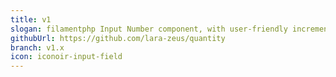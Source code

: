 ```yaml
---
title: v1
slogan: filamentphp Input Number component, with user-friendly increment and decrement controls
githubUrl: https://github.com/lara-zeus/quantity
branch: v1.x
icon: iconoir-input-field
---
```

